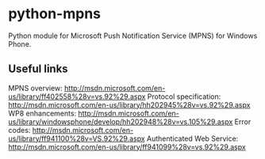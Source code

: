 python-mpns
===========

Python module for Microsoft Push Notification Service (MPNS) for Windows Phone.

Useful links
------------

MPNS overview:             http://msdn.microsoft.com/en-us/library/ff402558%28v=vs.92%29.aspx
Protocol specification:    http://msdn.microsoft.com/en-us/library/hh202945%28v=vs.92%29.aspx
WP8 enhancements:          http://msdn.microsoft.com/en-us/library/windowsphone/develop/hh202948%28v=vs.105%29.aspx
Error codes:               http://msdn.microsoft.com/en-us/library/ff941100%28v=VS.92%29.aspx
Authenticated Web Service: http://msdn.microsoft.com/en-us/library/ff941099%28v=vs.92%29.aspx
